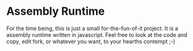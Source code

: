 Assembly Runtime
================

For the time being, this is just a small for-the-fun-of-it project. It is a assembly runtime written in javascript. Feel free to look at the code and copy, edit fork, or whatever you want, to your hearths contempt ;-)